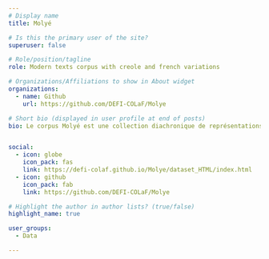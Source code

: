 ```yaml
---
# Display name
title: Molyé

# Is this the primary user of the site?
superuser: false

# Role/position/tagline
role: Modern texts corpus with creole and french variations

# Organizations/Affiliations to show in About widget
organizations:
  - name: Github
    url: https://github.com/DEFI-COLaF/Molye

# Short bio (displayed in user profile at end of posts)
bio: Le corpus Molyé est une collection diachronique de représentations stéréotypées de la variation de la langue française au cours de la période moderne ainsi que des premières attestations des créoles français.


social:
  - icon: globe
    icon_pack: fas
    link: https://defi-colaf.github.io/Molye/dataset_HTML/index.html
  - icon: github
    icon_pack: fab
    link: https://github.com/DEFI-COLaF/Molye

# Highlight the author in author lists? (true/false)
highlight_name: true

user_groups:
  - Data

---
```


